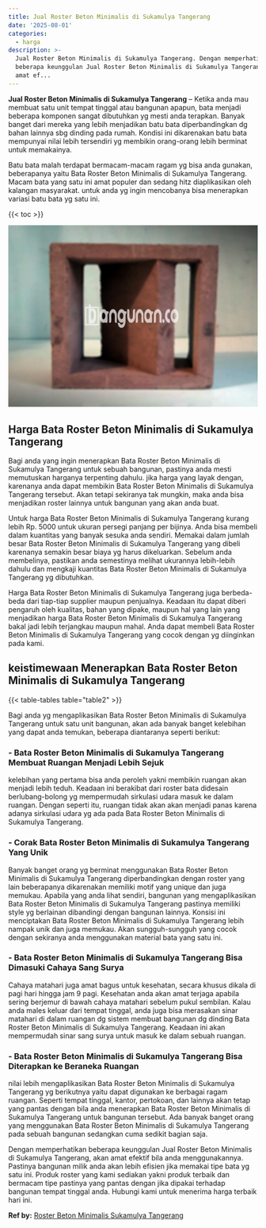 ```yaml
---
title: Jual Roster Beton Minimalis di Sukamulya Tangerang
date: '2025-08-01'
categories:
  - harga
description: >-
  Jual Roster Beton Minimalis di Sukamulya Tangerang. Dengan memperhatikan
  beberapa keunggulan Jual Roster Beton Minimalis di Sukamulya Tangerang, akan
  amat ef...
---
```


**Jual Roster Beton Minimalis di Sukamulya Tangerang** – Ketika anda mau membuat satu unit tempat tinggal atau bangunan apapun, bata menjadi beberapa komponen sangat dibutuhkan yg mesti anda terapkan. Banyak banget dari mereka yang lebih menjadikan batu bata diperbandingkan dg bahan lainnya sbg dinding pada rumah. Kondisi ini dikarenakan batu bata mempunyai nilai lebih tersendiri yg membikin orang-orang lebih berminat untuk memakainya.

Batu bata malah terdapat bermacam-macam ragam yg bisa anda gunakan, beberapanya yaitu Bata Roster Beton Minimalis di Sukamulya Tangerang. Macam bata yang satu ini amat populer dan sedang hitz diaplikasikan oleh kalangan masyarakat. untuk anda yg ingin mencobanya bisa menerapkan variasi batu bata yg satu ini.

{{< toc >}}

![Jual Roster Beton Minimalis di Sukamulya Tangerang](/images/bata-roster-minimalis-38.png)

## Harga Bata Roster Beton Minimalis di Sukamulya Tangerang

Bagi anda yang ingin menerapkan Bata Roster Beton Minimalis di Sukamulya Tangerang untuk sebuah bangunan, pastinya anda mesti memutuskan harganya terpenting dahulu. jika harga yang layak dengan, karenanya anda dapat membikin Bata Roster Beton Minimalis di Sukamulya Tangerang tersebut. Akan tetapi sekiranya tak mungkin, maka anda bisa menjadikan roster lainnya untuk bangunan yang akan anda buat.

Untuk harga Bata Roster Beton Minimalis di Sukamulya Tangerang kurang lebih Rp. 5000 untuk ukuran persegi panjang per bijinya. Anda bisa membeli dalam kuantitas yang banyak sesuka anda sendiri. Memakai dalam jumlah besar Bata Roster Beton Minimalis di Sukamulya Tangerang yang dibeli karenanya semakin besar biaya yg harus dikeluarkan. Sebelum anda membelinya, pastikan anda semestinya melihat ukurannya lebih-lebih dahulu dan mengkaji kuantitas Bata Roster Beton Minimalis di Sukamulya Tangerang yg dibutuhkan.

Harga Bata Roster Beton Minimalis di Sukamulya Tangerang juga berbeda-beda dari tiap-tiap supplier maupun penjualnya. Keadaan itu dapat diberi pengaruh oleh kualitas, bahan yang dipake, maupun hal yang lain yang menjadikan harga Bata Roster Beton Minimalis di Sukamulya Tangerang bakal jadi lebih terjangkau maupun mahal. Anda dapat membeli Bata Roster Beton Minimalis di Sukamulya Tangerang yang cocok dengan yg diinginkan pada kami.

## keistimewaan Menerapkan Bata Roster Beton Minimalis di Sukamulya Tangerang

{{< table-tables table="table2" >}}

Bagi anda yg mengaplikasikan Bata Roster Beton Minimalis di Sukamulya Tangerang untuk satu unit bangunan, akan ada banyak banget kelebihan yang dapat anda temukan, beberapa diantaranya seperti berikut:

### \- Bata Roster Beton Minimalis di Sukamulya Tangerang Membuat Ruangan Menjadi Lebih Sejuk

kelebihan yang pertama bisa anda peroleh yakni membikin ruangan akan menjadi lebih teduh. Keadaan ini berakibat dari roster bata didesain berlubang-bolong yg mempermudah sirkulasi udara masuk ke dalam ruangan. Dengan seperti itu, ruangan tidak akan akan menjadi panas karena adanya sirkulasi udara yg ada pada Bata Roster Beton Minimalis di Sukamulya Tangerang.

### \- Corak Bata Roster Beton Minimalis di Sukamulya Tangerang Yang Unik

Banyak banget orang yg berminat menggunakan Bata Roster Beton Minimalis di Sukamulya Tangerang diperbandingkan dengan roster yang lain beberapanya dikarenakan memiliki motif yang unique dan juga memukau. Apabila yang anda lihat sendiri, bangunan yang mengaplikasikan Bata Roster Beton Minimalis di Sukamulya Tangerang pastinya memiliki style yg berlainan dibandingi dengan bangunan lainnya. Konsisi ini menciptakan Bata Roster Beton Minimalis di Sukamulya Tangerang lebih nampak unik dan juga memukau. Akan sungguh-sungguh yang cocok dengan sekiranya anda menggunakan material bata yang satu ini.

### \- Bata Roster Beton Minimalis di Sukamulya Tangerang Bisa Dimasuki Cahaya Sang Surya

Cahaya matahari juga amat bagus untuk kesehatan, secara khusus dikala di pagi hari hingga jam 9 pagi. Kesehatan anda akan amat terjaga apabila sering berjemur di bawah cahaya matahari sebelum pukul sembilan. Kalau anda males keluar dari tempat tinggal, anda juga bisa merasakan sinar matahari di dalam ruangan dg sistem membuat bangunan dg dinding Bata Roster Beton Minimalis di Sukamulya Tangerang. Keadaan ini akan mempermudah sinar sang surya untuk masuk ke dalam sebuah ruangan.

### \- Bata Roster Beton Minimalis di Sukamulya Tangerang Bisa Diterapkan ke Beraneka Ruangan

nilai lebih mengaplikasikan Bata Roster Beton Minimalis di Sukamulya Tangerang yg berikutnya yaitu dapat digunakan ke berbagai ragam ruangan. Seperti tempat tinggal, kantor, pertokoan, dan lainnya akan tetap yang pantas dengan bila anda menerapkan Bata Roster Beton Minimalis di Sukamulya Tangerang untuk bangunan tersebut. Ada banyak banget orang yang menggunakan Bata Roster Beton Minimalis di Sukamulya Tangerang pada sebuah bangunan sedangkan cuma sedikit bagian saja.

Dengan memperhatikan beberapa keunggulan Jual Roster Beton Minimalis di Sukamulya Tangerang, akan amat efektif bila anda menggunakannya. Pastinya bangunan milik anda akan lebih efisien jika memakai tipe bata yg satu ini. Produk roster yang kami sediakan yakni produk terbaik dan bermacam tipe pastinya yang pantas dengan jika dipakai terhadap bangunan tempat tinggal anda. Hubungi kami untuk menerima harga terbaik hari ini.

**Ref by:** [Roster Beton Minimalis Sukamulya Tangerang](https://id.wikipedia.org/wiki/Roster)
